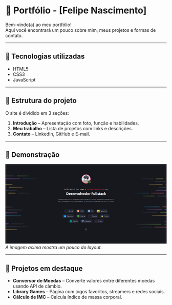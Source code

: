 # 💼 Portfólio - [Felipe Nascimento]

Bem-vindo(a) ao meu portfólio!  
Aqui você encontrará um pouco sobre mim, meus projetos e formas de contato.

---

## 🚀 Tecnologias utilizadas
- HTML5
- CSS3
- JavaScript

---

## 📂 Estrutura do projeto
O site é dividido em 3 seções:
1. **Introdução** – Apresentação com foto, função e habilidades.
2. **Meu trabalho** – Lista de projetos com links e descrições.
3. **Contato** – LinkedIn, GitHub e E-mail.

---

## 📸 Demonstração
![Preview do site](./.github/preview.png)  
*A imagem acima mostra um pouco do layout.*

---

## 📌 Projetos em destaque
- **Conversor de Moedas** – Converte valores entre diferentes moedas usando API de câmbio.
- **Library Games** – Página com jogos favoritos, streamers e redes sociais.
- **Cálculo de IMC** – Calcula índice de massa corporal.